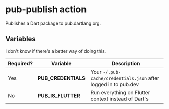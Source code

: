 # pub-publish action

Publishes a Dart package to pub.dartlang.org.

## Variables

I don't know if there's a better way of doing this.

| Required? | Variable              | Description                                                     |
|-----------|-----------------------|-----------------------------------------------------------------|
| Yes       | **PUB_CREDENTIALS**   | Your `~/.pub-cache/credentials.json` after logged in to pub.dev |
| No        | **PUB_IS_FLUTTER**    | Run everything on Flutter context instead of Dart's        |
